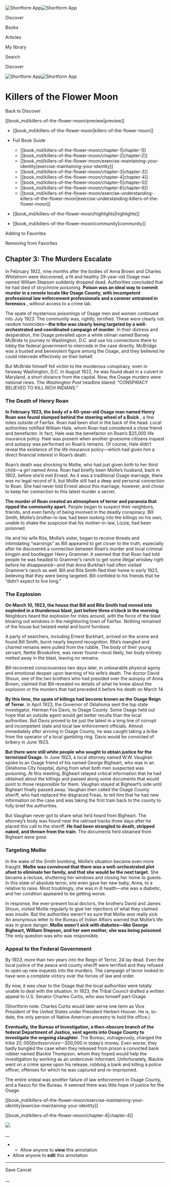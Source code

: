 ![Shortform App](/img/logo.36a2399e.svg)![Shortform App](/img/logo-dark.70c1b072.svg)

Discover

Books

Articles

My library

Search

Discover

![Shortform App](/img/logo.36a2399e.svg)![Shortform App](/img/logo-dark.70c1b072.svg)

# Killers of the Flower Moon

Back to Discover

[[book_md/killers-of-the-flower-moon/preview|preview]]

  * [[book_md/killers-of-the-flower-moon|killers-of-the-flower-moon]]
  * Full Book Guide

    * [[book_md/killers-of-the-flower-moon/chapter-1|chapter-1]]
    * [[book_md/killers-of-the-flower-moon/chapter-2|chapter-2]]
    * [[book_md/killers-of-the-flower-moon/exercise-maintaining-your-identity|exercise-maintaining-your-identity]]
    * [[book_md/killers-of-the-flower-moon/chapter-3|chapter-3]]
    * [[book_md/killers-of-the-flower-moon/chapter-4|chapter-4]]
    * [[book_md/killers-of-the-flower-moon/chapter-5|chapter-5]]
    * [[book_md/killers-of-the-flower-moon/chapter-6|chapter-6]]
    * [[book_md/killers-of-the-flower-moon/exercise-understanding-killers-of-the-flower-moon|exercise-understanding-killers-of-the-flower-moon]]
  * [[book_md/killers-of-the-flower-moon/highlights|highlights]]
  * [[book_md/killers-of-the-flower-moon/community|community]]



Adding to Favorites 

Removing from Favorites 

## Chapter 3: The Murders Escalate

In February 1922, nine months after the bodies of Anna Brown and Charles Whitehorn were discovered, a fit and healthy 29-year-old Osage man named William Stepson suddenly dropped dead. Authorities concluded that he had died of strychnine poisoning. **Poison was an ideal way to commit murder in a remote locale like Osage County, with incompetent professional law enforcement professionals and a coroner untrained in forensics** , without access to a crime lab.

The spate of mysterious poisonings of Osage men and women continued into July 1923. The community was, rightly, terrified. These were clearly not random homicides—**the tribe was clearly being targeted by a well-orchestrated and coordinated campaign of murder**. In their distress and desperation, the Osage prevailed upon a white oilman named Barney McBride to journey to Washington, D.C. and use his connections there to lobby the federal government to intercede in the case directly. McBridge was a trusted and benevolent figure among the Osage, and they believed he could intercede effectively on their behalf.

But McBride himself fell victim to the murderous conspiracy, even in faraway Washington, D.C. In August 1922, he was found dead in a culvert in Maryland, a short distance from the capital. Now, the Osage murders were national news. The _Washington Post_ headline blared: “CONSPIRACY BELIEVED TO KILL RICH INDIANS.”

### The Death of Henry Roan

**In February 1923, the body of a 40-year-old Osage man named Henry Roan was found slumped behind the steering wheel of a Buick** , a few miles outside of Fairfax. Roan had been shot in the back of the head. Local authorities notified William Hale, whom Roan had considered a close friend and benefactor. In fact, Hale was the benefactor on Roan’s $25,000 life insurance policy. Hale was present when another gruesome citizens inquest and autopsy was performed on Roan’s remains. Of course, Hale didn’t reveal the existence of the life insurance policy—which had given him a direct financial interest in Roan’s death.

Roan’s death was shocking to Mollie, who had just given birth to her third child—a girl named Anna. Roan had briefly been Mollie’s husband, back in 1902, before she’d met Ernest. As it was a traditional Osage marriage, there was no legal record of it, but Mollie still had a deep and personal connection to Roan. She had never told Ernest about this marriage, however, and chose to keep her connection to this latest murder a secret.

**The murder of Roan created an atmosphere of terror and paranoia that ripped the community apart.** People began to suspect their neighbors, friends, and even family of being involved in the deadly conspiracy. Bill Smith, Mollie’s brother-in-law, had been looking into the killings on his own, unable to shake the suspicion that his mother-in-law, Lizzie, had been poisoned.

He and his wife Rita, Mollie’s sister, began to receive threats and intimidating “warnings” as Bill appeared to get closer to the truth, especially after he discovered a connection between Roan’s murder and local criminal kingpin and bootlegger Henry Grammer. It seemed that that Roan had told people he was headed to Grammer’s ranch to get some illegal whiskey right before he disappeared—and that Anna Burkhart had often visited Grammer’s ranch as well. Bill and Rita Smith fled their home in early 1923, believing that they were being targeted. Bill confided to his friends that he “didn’t expect to live long.”

### The Explosion

**On March 10, 1923, the house that Bill and Rita Smith had moved into exploded in a thunderous blast, just before three o’clock in the morning**. Neighbors heard the explosion for miles around, with the force of the blast blowing out windows in the neighboring town of Fairfax. Nothing remained of the house but twisted metal and burnt furniture.

A party of searchers, including Ernest Burkhart, arrived on the scene and found Bill Smith, burnt nearly beyond recognition. Rita’s mangled and charred remains were pulled from the rubble. The body of their young servant, Nettie Brookshire, was never found—most likely, her body entirely melted away in the blast, leaving no remains.

Bill recovered consciousness two days later, in unbearable physical agony and emotional despair upon learning of his wife’s death. The doctor David Shoun, one of the two brothers who had presided over the autopsy of Anna Brown, claimed that Bill revealed no details of what he knew about the explosion or the murders that had preceded it before his death on March 14.

**By this time, the spate of killings had become known as the Osage Reign of Terror**. In April 1923, the Governor of Oklahoma sent the top state investigator, Herman Fox Davis, to Osage County. Some Osage held out hope that an outside agent would get better results than the local authorities. But Davis proved to be just the latest in a long line of corrupt and incompetent state and local law enforcement officials. Almost immediately after arriving in Osage County, he was caught taking a bribe from the operator of a local gambling ring. Davis would be convicted of bribery in June 1923.

**But there were still white people who sought to obtain justice for the terrorized Osage.** In June 1923, a local attorney named W.W. Vaughan spoke to an Osage friend of his named George Bigheart, who was in an Oklahoma City hospital, dying from what both men suspected was poisoning. At this meeting, Bigheart relayed critical information that he had obtained about the killings and passed along some documents that would point to those responsible for them. Vaughan stayed at Bigheart’s side until Bigheart finally passed away. Vaughan then called the Osage County sheriff, who had replaced the disgraced Freas, to tell him that he had new information on the case and was taking the first train back to the county to fully brief the authorities.

But Vaughan never got to share what he’d heard from Bigheart. The attorney’s body was found near the railroad tracks three days after he placed this call to the sheriff. **He had been strangled to death, stripped naked, and thrown from the train**. The documents he’d obtained from Bigheart were gone.

### Targeting Mollie

In the wake of the Smith bombing, Mollie’s situation became even more fraught. **Mollie was convinced that there was a well-orchestrated plot afoot to eliminate her family, and that she would be the next target.** She became a recluse, shuttering her windows and closing her home to guests. In this state of absolute terror, she even gave her new baby, Anna, to a relative to raise. Most troublingly, she was in ill health—she was a diabetic, and her condition appeared to be getting worse.

In response, the ever-present local doctors, the brothers David and James Shoun, visited Mollie regularly to give her injections of what they claimed was insulin. But the authorities weren’t so sure that Mollie _was_ really sick. An anonymous letter to the Bureau of Indian Affairs warned that Mollie’s life was in grave danger. **Mollie _wasn’t_ sick with diabetes—like George Bigheart, William Stepson, and her own mother, she was being poisoned**. The only question was who was responsible.

### Appeal to the Federal Government

By 1923, more than two years into the Reign of Terror, 24 lay dead. Even the local justice of the peace and county sheriff were terrified and they refused to open up new inquests into the murders. The campaign of terror looked to have won a complete victory over the forces of law and order.

By now, it was clear to the Osage that the local authorities were totally unable to deal with the situation. In 1923, the Tribal Council drafted a written appeal to U.S. Senator Charles Curtis, who was himself part-Osage.

(Shortform note: Charles Curtis would later serve one term as Vice President of the United States under President Herbert Hoover. He is, to-date, the only person of Native American ancestry to hold the office.)

**Eventually, the Bureau of Investigation, a then-obscure branch of the federal Department of Justice, sent agents into Osage County to investigate the ongoing slaughter**. The Bureau, outrageously, charged the tribe $20,000 for its services—$300,000 in today’s money. Even worse, they badly bungled the case when they released from prison a convicted bank robber named Blackie Thompson, whom they hoped would help the investigation by working as an undercover informant. Unfortunately, Blackie went on a crime spree upon his release, robbing a bank and killing a police officer, offenses for which he was captured and re-imprisoned.

The entire ordeal was _another_ failure of law enforcement in Osage County, and a fiasco for the Bureau. It seemed there was little hope of justice for the Osage.

[[book_md/killers-of-the-flower-moon/exercise-maintaining-your-identity|exercise-maintaining-your-identity]]

[[book_md/killers-of-the-flower-moon/chapter-4|chapter-4]]

![](https://bat.bing.com/action/0?ti=56018282&Ver=2&mid=8123dea0-2b49-4b93-87e3-b23bc8fefbfc&sid=49fff5b0636c11eeb9c611038afc8668&vid=4a005010636c11ee80c703d4c4a7acd5&vids=0&msclkid=N&pi=0&lg=en-US&sw=800&sh=600&sc=24&nwd=1&tl=Shortform%20%7C%20Book&p=https%3A%2F%2Fwww.shortform.com%2Fapp%2Fbook%2Fkillers-of-the-flower-moon%2Fchapter-3&r=&lt=364&evt=pageLoad&sv=1&rn=175736)

__

  *   * Allow anyone to **view** this annotation
  * Allow anyone to **edit** this annotation



* * *

Save Cancel

__



